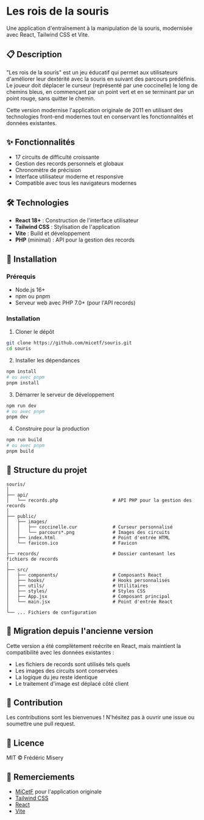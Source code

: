 # Les rois de la souris

Une application d'entraînement à la manipulation de la souris, modernisée avec React, Tailwind CSS et Vite.

## 📋 Description

"Les rois de la souris" est un jeu éducatif qui permet aux utilisateurs d'améliorer leur dextérité avec la souris en suivant des parcours prédéfinis. Le joueur doit déplacer le curseur (représenté par une coccinelle) le long de chemins bleus, en commençant par un point vert et en se terminant par un point rouge, sans quitter le chemin.

Cette version modernise l'application originale de 2011 en utilisant des technologies front-end modernes tout en conservant les fonctionnalités et données existantes.

## ✨ Fonctionnalités

- 17 circuits de difficulté croissante
- Gestion des records personnels et globaux
- Chronomètre de précision
- Interface utilisateur moderne et responsive
- Compatible avec tous les navigateurs modernes

## 🛠️ Technologies

- **React 18+** : Construction de l'interface utilisateur
- **Tailwind CSS** : Stylisation de l'application
- **Vite** : Build et développement
- **PHP** (minimal) : API pour la gestion des records

## 🚀 Installation

### Prérequis

- Node.js 16+
- npm ou pnpm
- Serveur web avec PHP 7.0+ (pour l'API records)

### Installation

1. Cloner le dépôt

```bash
git clone https://github.com/micetf/souris.git
cd souris
```

2. Installer les dépendances

```bash
npm install
# ou avec pnpm
pnpm install
```

3. Démarrer le serveur de développement

```bash
npm run dev
# ou avec pnpm
pnpm dev
```

4. Construire pour la production

```bash
npm run build
# ou avec pnpm
pnpm build
```

## 📁 Structure du projet

```
souris/
│
├── api/
│   └── records.php                    # API PHP pour la gestion des records
│
├── public/
│   ├── images/
│   │   ├── coccinelle.cur             # Curseur personnalisé
│   │   └── parcours*.png              # Images des circuits
│   ├── index.html                     # Point d'entrée HTML
│   └── favicon.ico                    # Favicon
│
├── records/                           # Dossier contenant les fichiers de records
│
├── src/
│   ├── components/                    # Composants React
│   ├── hooks/                         # Hooks personnalisés
│   ├── utils/                         # Utilitaires
│   ├── styles/                        # Styles CSS
│   ├── App.jsx                        # Composant principal
│   └── main.jsx                       # Point d'entrée React
│
└── ... Fichiers de configuration
```

## 🔄 Migration depuis l'ancienne version

Cette version a été complètement reécrite en React, mais maintient la compatibilité avec les données existantes :

- Les fichiers de records sont utilisés tels quels
- Les images des circuits sont conservées
- La logique du jeu reste identique
- Le traitement d'image est déplacé côté client

## 👥 Contribution

Les contributions sont les bienvenues ! N'hésitez pas à ouvrir une issue ou soumettre une pull request.

## 📄 Licence

MIT © Frédéric Misery

## 🙏 Remerciements

- [MiCetF](https://micetf.fr) pour l'application originale
- [Tailwind CSS](https://tailwindcss.com)
- [React](https://reactjs.org)
- [Vite](https://vitejs.dev)
